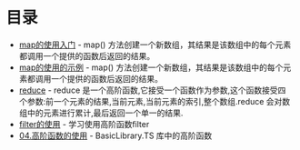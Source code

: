 # 目录

- [map的使用入门](01.map.abc.ts) - map() 方法创建一个新数组，其结果是该数组中的每个元素都调用一个提供的函数后返回的结果。
- [map的使用的示例](01.map.using.ts) - map() 方法创建一个新数组，其结果是该数组中的每个元素都调用一个提供的函数后返回的结果。
- [reduce](02.reduce.abc.ts) - reduce 是一个高阶函数,它接受一个函数作为参数,这个函数接受四个参数:前一个元素的结果,当前元素,当前元素的索引,整个数组.reduce 会对数组中的元素进行累计,最后返回一个单一的结果.
- [filter的使用](03.filter.ts) - 学习使用高阶函数filter
- [04.高阶函数的使用](04.advancedFunctionInBasicLibrary.ts) - BasicLibrary.TS 库中的高阶函数
